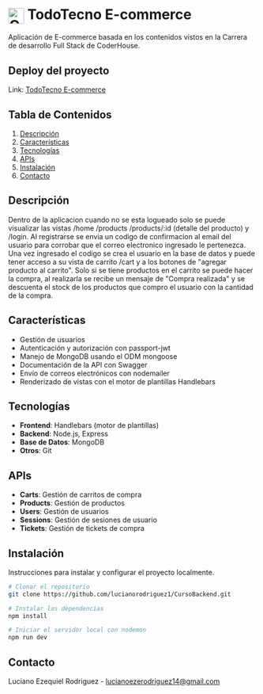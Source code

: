 <h1><img src="https://cdn.iconscout.com/icon/free/png-256/free-cart-374-444556.png" alt="Cart Icon" style="width: 32px; height: 32px; vertical-align: middle;"> TodoTecno E-commerce</h1>

Aplicación de E-commerce basada en los contenidos vistos en la Carrera de desarrollo Full Stack de CoderHouse.

## Deploy del proyecto
Link: [TodoTecno E-commerce](https://cursobackend-production-680d.up.railway.app/)

## Tabla de Contenidos

1. [Descripción](#descripción)
2. [Características](#características)
3. [Tecnologías](#tecnologías)
4. [APIs](#apis)
5. [Instalación](#instalación)
6. [Contacto](#contacto)

## Descripción
Dentro de la aplicacion cuando no se esta logueado solo se puede visualizar las vistas /home /products /products/:id (detalle del producto) y /login.
Al registrarse se envia un codigo de confirmacion al email del usuario para corrobar que el correo electronico ingresado le pertenezca. 
Una vez ingresado el codigo se crea el usuario en la base de datos y puede tener acceso a su vista de carrito /cart y a los botones de "agregar producto al carrito". 
Solo si se tiene productos en el carrito se puede hacer la compra, al realizarla se recibe un mensaje de "Compra realizada" y se descuenta el stock de los productos que compro el usuario con la cantidad de la compra.


## Características

- Gestión de usuarios
- Autenticación y autorización con passport-jwt
- Manejo de MongoDB usando el ODM mongoose
- Documentación de la API con Swagger
- Envío de correos electrónicos con nodemailer
- Renderizado de vistas con el motor de plantillas Handlebars

## Tecnologías

- **Frontend**: Handlebars (motor de plantillas)
- **Backend**: Node.js, Express
- **Base de Datos**: MongoDB
- **Otros**: Git

## APIs

- **Carts**: Gestión de carritos de compra
- **Products**: Gestión de productos
- **Users**: Gestión de usuarios
- **Sessions**: Gestión de sesiones de usuario
- **Tickets**: Gestión de tickets de compra

## Instalación

Instrucciones para instalar y configurar el proyecto localmente.

```bash
# Clonar el repositorio
git clone https://github.com/lucianorodriguez1/CursoBackend.git

# Instalar las dependencias
npm install

# Iniciar el servidor local con nodemon
npm run dev
```

## Contacto
Luciano Ezequiel Rodriguez - lucianoezerodriguez14@gmail.com
